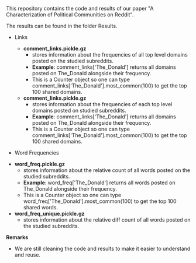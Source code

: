 This repository contains the code and results of our paper "A Characterization of Political Communities on Reddit".

The results can be found in the folder Results. 

- Links
  * **comment_links.pickle.gz** 
    + stores information about the frequencies of all top level domains posted on the studied subreddits.  
    + **Example**: comment_links['The_Donald'] returns all domains posted on The_Donald alongside their frequency. 
    + This is a Counter object so one can type comment_links['The_Donald'].most_common(100) to get the top 100 shared domains. 
  * **comment_links.pickle.gz** 
    + stores information about the frequencies of each top level domains posted on studied subreddits.  
    + **Example**: comment_links['The_Donald'] returns all domains posted on The_Donald alongside their frequency. 
    + This is a Counter object so one can type comment_links['The_Donald'].most_common(100) to get the top 100 shared domains. 
  
- Word Frequencies
 * **word_freq.pickle.gz** 
    + stores information about the relative count of all words posted on the studied subreddits.  
    + **Example**: word_freq['The_Donald'] returns all words posted on The_Donald alongside their frequency. 
    + This is a Counter object so one can type word_freq['The_Donald'].most_common(100) to get the top 100 shared words. 
  * **word_freq_unique.pickle.gz** 
    + stores information about the relative diff count of all words posted on the studied subreddits.  

**Remarks** 
- We are still cleaning the code and results to make it easier to understand and reuse. 
